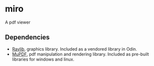 # miro

A pdf viewer

## Dependencies
- [Raylib](https://www.raylib.com/), graphics library. Included as a vendored library in Odin.
- [MuPDF](https://mupdf.com/#mupdf-source-code), pdf manipulation and rendering library. Included as pre-built libraries for windows and linux.
